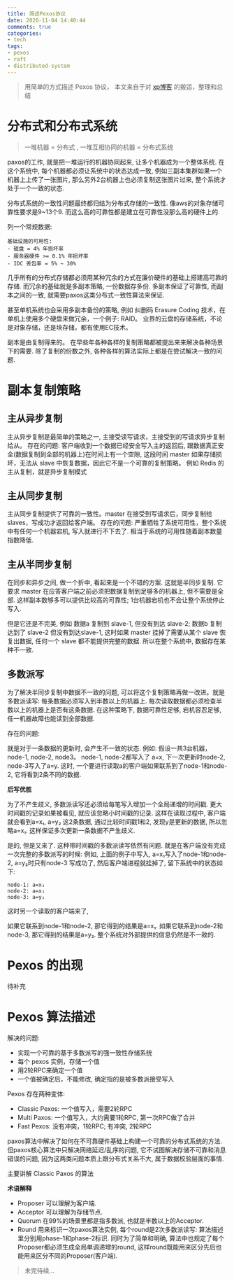 ```yaml
---
title: 简述Pexos协议
date: 2020-11-04 14:40:44
comments: true
categories:
- tech
tags:
- pexos
- raft
- distributed-system
---
```


> 用简单的方式描述 Pexos 协议， 本文来自于对  [xp博客](https://blog.openacid.com/algo/paxos/) 的搬运，整理和总结

<!-- more -->

# 分布式和分布式系统

> 一堆机器 = 分布式 , 一堆互相协同的机器 = 分布式系统

paxos的工作, 就是把一堆运行的机器协同起来, 让多个机器成为一个整体系统. 在这个系统中, 每个机器都必须让系统中的状态达成一致, 例如三副本集群如果一个机器上上传了一张图片, 那么另外2台机器上也必须复制这张图片过来, 整个系统才处于一个一致的状态.

分布式系统的一致性问题最终都归结为分布式存储的一致性. 像aws的对象存储可靠性要求是9~13个9. 而这么高的可靠性都是建立在可靠性没那么高的硬件上的.

列一个常规数据:
```
基础设施的可用性:
- 磁盘 = 4% 年损坏率
- 服务器硬件 >= 0.1% 年损坏率
- IDC 丢包率 = 5% ~ 30%
```

几乎所有的分布式存储都必须用某种冗余的方式在廉价硬件的基础上搭建高可靠的存储. 而冗余的基础就是多副本策略, 一份数据存多份. 多副本保证了可靠性, 而副本之间的一致, 就需要paxos这类分布式一致性算法来保证.

甚至单机系统也会采用多副本备份的策略, 例如 纠删码 Erasure Coding 技术，在单机上使用多个硬盘来做冗余，一个例子: RAID。
业界的云盘的存储系统，不论是对象存储，还是块存储，都有使用EC技术。

副本是由复制得来的。
在早些年各种各样的复制策略都被提出来来解决各种场景下的需要. 除了复制的份数之外, 各种各样的算法实际上都是在尝试解决一致的问题. 

# 副本复制策略

## 主从异步复制

主从异步复制是最简单的策略之一, 主接受读写请求，主接受到的写请求异步复制给从。
存在的问题: 客户端收到一个数据已经安全写入主的返回后, 跟数据真正安全(数据复制到全部的机器上)在时间上有一个空隙, 这段时间 master 如果存储损坏，无法从 slave 中恢复数据，因此它不是一个可靠的复制策略。
例如 Redis 的主从复制，就是异步复制模式

## 主从同步复制

主从同步复制提供了可靠的一致性。master 在接受到写请求后，同步复制给 slaves，写成功才返回给客户端。
存在的问题: 严重牺牲了系统可用性，整个系统中有任何一个机器宕机, 写入就进行不下去了. 相当于系统的可用性随着副本数量指数降低.

## 主从半同步复制

在同步和异步之间, 做一个折中, 看起来是一个不错的方案. 这就是半同步复制. 它要求 master 在应答客户端之前必须把数据复制到足够多的机器上, 但不需要是全部. 这样副本数够多可以提供比较高的可靠性; 1台机器宕机也不会让整个系统停止写入.

但是它还是不完美, 例如 数据a 复制到 slave-1, 但没有到达 slave-2; 数据b 复制达到了 slave-2 但没有到达slave-1, 这时如果 master 挂掉了需要从某个 slave 恢复出数据, 任何一个 slave 都不能提供完整的数据. 所以在整个系统中, 数据存在某种不一致.

## 多数派写

为了解决半同步复制中数据不一致的问题, 可以将这个复制策略再做一改进。就是 多数派读写: 每条数据必须写入到半数以上的机器上. 每次读取数据都必须检查半数以上的机器上是否有这条数据.
在这种策略下, 数据可靠性足够, 宕机容忍足够, 任一机器故障也能读到全部数据.

存在的问题:

就是对于一条数据的更新时, 会产生不一致的状态. 例如:
假设一共3台机器， node-1, node-2, node3。 node-1, node-2都写入了 a=x,
下一次更新时node-2, node-3写入了a=y.
这时, 一个要进行读取a的客户端如果联系到了node-1和node-2, 它将看到2条不同的数据.

**后写优胜**

为了不产生歧义, 多数派读写还必须给每笔写入增加一个全局递增的时间戳. 更大时间戳的记录如果被看见, 就应该忽略小时间戳的记录. 这样在读取过程中, 客户端就会看到a=x₁, a=y₂ 这2条数据, 通过比较时间戳1和2, 发现y是更新的数据, 所以忽略a=x₁. 这样保证多次更新一条数据不产生歧义.

是的, 但是又来了. 这种带时间戳的多数派读写依然有问题. 就是在客户端没有完成一次完整的多数派写的时候: 例如, 上面的例子中写入, a=x₁写入了node-1和node-2, a=y₂时只有node-3 写成功了, 然后客户端进程就挂掉了, 留下系统中的状态如下:

```
node-1: a=x₁
node-2: a=x₁
node-3: a=y₂
```
这时另一个读取的客户端来了,

如果它联系到node-1和node-2, 那它得到的结果是a=x₁.
如果它联系到node-2和node-3, 那它得到的结果是a=y₂.
整个系统对外部提供的信息仍然是不一致的.

# Pexos 的出现

待补充

# Pexos 算法描述

解决的问题:
- 实现一个可靠的基于多数派写的强一致性存储系统
- 每个 pexos 实例，存储一个值
- 用2轮RPC来确定一个值
- 一个值被确定后，不能修改, 确定指的是被多数派接受写入

Pexos 存在两种变体:
- Classic Pexos: 一个值写入，需要2轮RPC
- Multi Paxos: 一个值写入，大约需要1轮RPC, 第一次RPC做了合并
- Fast Pexos: 没有冲突，1轮RPC; 有冲突, 2轮RPC

paxos算法中解决了如何在不可靠硬件基础上构建一个可靠的分布式系统的方法. 但paxos核心算法中只解决网络延迟/乱序的问题, 它不试图解决存储不可靠和消息错误的问题, 因为这两类问题本质上跟分布式关系不大, 属于数据校验层面的事情.

主要讲解 Classic Paxos 的算法

**术语解释**
- Proposer 可以理解为客户端.
- Acceptor 可以理解为存储节点.
- Quorum 在99%的场景里都是指多数派, 也就是半数以上的Acceptor.
- Round 用来标识一次paxos算法实例, 每个round是2次多数派读写: 算法描述里分别用phase-1和phase-2标识. 同时为了简单和明确, 算法中也规定了每个Proposer都必须生成全局单调递增的round, 这样round既能用来区分先后也能用来区分不同的Proposer(客户端).

> 未完待续...